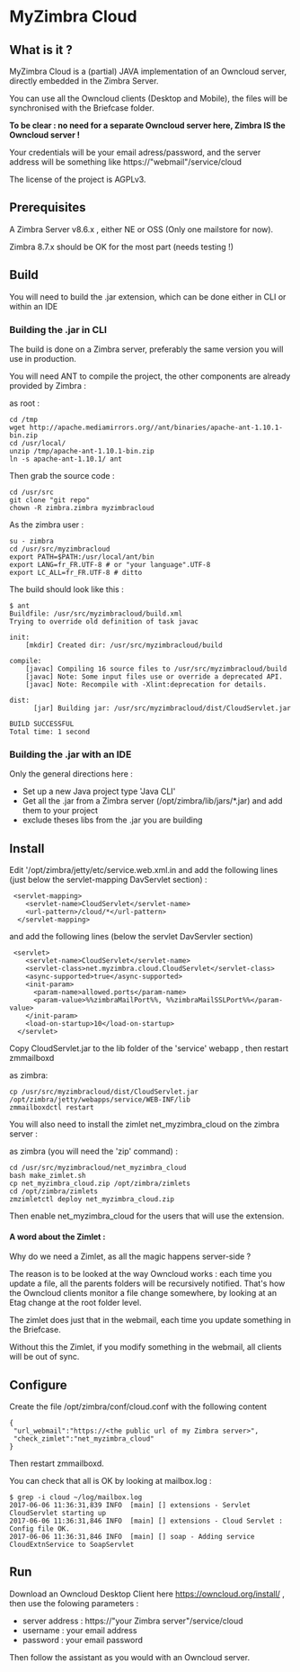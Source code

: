 # MyZimbra Cloud

## What is it ?

MyZimbra Cloud is a (partial) JAVA implementation of an Owncloud server, directly embedded in the Zimbra Server.

You can use all the Owncloud clients (Desktop and Mobile), the files will be synchronised with the Briefcase folder.

**To be clear : no need for a separate Owncloud server here, Zimbra IS the Owncloud server !**

Your credentials will be your email adress/password, and the server address will be something like
https://"webmail"/service/cloud

The license of the project is AGPLv3.

## Prerequisites

A Zimbra Server v8.6.x , either NE or OSS (Only one mailstore for now).

Zimbra 8.7.x should be OK for the most part (needs testing !)

## Build

You will need to build the .jar extension, which can be done either in CLI or within an IDE

### Building the .jar in CLI

The build is done on a Zimbra server, preferably the same version you will use in production.

You will need ANT to compile the project, the other components are already provided by Zimbra :

as root :

```
cd /tmp
wget http://apache.mediamirrors.org//ant/binaries/apache-ant-1.10.1-bin.zip
cd /usr/local/
unzip /tmp/apache-ant-1.10.1-bin.zip
ln -s apache-ant-1.10.1/ ant
```

Then grab the source code :

```
cd /usr/src
git clone "git repo"
chown -R zimbra.zimbra myzimbracloud
```

As the zimbra user :

```
su - zimbra
cd /usr/src/myzimbracloud
export PATH=$PATH:/usr/local/ant/bin
export LANG=fr_FR.UTF-8 # or "your language".UTF-8
export LC_ALL=fr_FR.UTF-8 # ditto
```

The build should look like this :

```
$ ant
Buildfile: /usr/src/myzimbracloud/build.xml
Trying to override old definition of task javac

init:
    [mkdir] Created dir: /usr/src/myzimbracloud/build

compile:
    [javac] Compiling 16 source files to /usr/src/myzimbracloud/build
    [javac] Note: Some input files use or override a deprecated API.
    [javac] Note: Recompile with -Xlint:deprecation for details.

dist:
      [jar] Building jar: /usr/src/myzimbracloud/dist/CloudServlet.jar

BUILD SUCCESSFUL
Total time: 1 second
```

### Building the .jar with an IDE

Only the general directions here :

  * Set up a new Java project type 'Java CLI'
  * Get all the .jar from a Zimbra server (/opt/zimbra/lib/jars/*.jar) and add them to your project
  * exclude theses libs from the .jar you are building

## Install



Edit '/opt/zimbra/jetty/etc/service.web.xml.in and add the following lines (just below the servlet-mapping DavServlet section) :

```
 <servlet-mapping>
    <servlet-name>CloudServlet</servlet-name>
    <url-pattern>/cloud/*</url-pattern>
  </servlet-mapping>
```

and add the following lines (below the servlet DavServler section)

```
 <servlet>
    <servlet-name>CloudServlet</servlet-name>
    <servlet-class>net.myzimbra.cloud.CloudServlet</servlet-class>
    <async-supported>true</async-supported>
    <init-param>
      <param-name>allowed.ports</param-name>
      <param-value>%%zimbraMailPort%%, %%zimbraMailSSLPort%%</param-value>
    </init-param>
    <load-on-startup>10</load-on-startup>
  </servlet>
```


Copy CloudServlet.jar to the lib folder of the 'service' webapp , then restart zmmailboxd

as zimbra:
```
cp /usr/src/myzimbracloud/dist/CloudServlet.jar /opt/zimbra/jetty/webapps/service/WEB-INF/lib
zmmailboxdctl restart
```

You will also need to install the zimlet net_myzimbra_cloud on the zimbra server :

as zimbra (you will need the 'zip' command) :
```
cd /usr/src/myzimbracloud/net_myzimbra_cloud
bash make_zimlet.sh
cp net_myzimbra_cloud.zip /opt/zimbra/zimlets
cd /opt/zimbra/zimlets
zmzimletctl deploy net_myzimbra_cloud.zip
```

Then enable net_myzimbra_cloud for the users that will use the extension.

#### A word about the Zimlet :

Why do we need a Zimlet, as all the magic happens server-side ?

The reason is to be looked at the way Owncloud works : each time you update a file, all
the parents folders will be recursively notified. That's how the Owncloud clients monitor a file change
somewhere, by looking at an Etag change at the root folder level.

The zimlet does just that in the webmail, each time you update something in the Briefcase.

Without this the Zimlet, if you modify something in the webmail, all clients will be out of sync.

## Configure

Create the file /opt/zimbra/conf/cloud.conf with the following content

```
{
 "url_webmail":"https://<the public url of my Zimbra server>",
 "check_zimlet":"net_myzimbra_cloud"
}
```

Then restart zmmailboxd.

You can check that all is OK by looking at mailbox.log :

```
$ grep -i cloud ~/log/mailbox.log
2017-06-06 11:36:31,839 INFO  [main] [] extensions - Servlet CloudServlet starting up
2017-06-06 11:36:31,846 INFO  [main] [] extensions - Cloud Servlet : Config file OK.
2017-06-06 11:36:31,846 INFO  [main] [] soap - Adding service CloudExtnService to SoapServlet
```

## Run

Download an Owncloud Desktop Client here https://owncloud.org/install/ , then use the folowing parameters :

  * server address : https://"your Zimbra server"/service/cloud
  * username : your email address
  * password : your email password
   
Then follow the assistant as you would with an Owncloud server.
